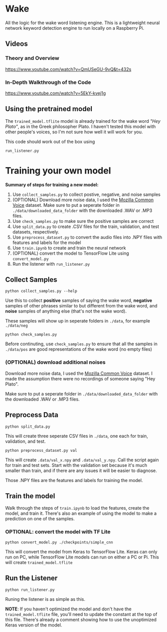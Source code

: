 # Wake

All the logic for the wake word listening engine. This is a lightweight neural network keyword detection engine to run locally on a Raspberry Pi.

## Videos

### Theory and Overview

https://www.youtube.com/watch?v=QmUSeGU-9vQ&t=432s


### In-Depth Walkthrough of the Code

https://www.youtube.com/watch?v=5EkY-kvej1g

## Using the pretrained model

The `trained_model.tflite` model is already trained for the wake word *"Hey Plato"*, as in the Greek philosopher Plato. I haven't tested this model with other people's voices, so I'm not sure how well it will work for you.

This code should work out of the box using
```
run_listener.py
```

# Training your own model

**Summary of steps for training a new model:**

1. Use `collect_samples.py` to collect postive, negative, and noise samples
2. (OPTIONAL) Download more noise data, I used the [Mozilla Common Voice](https://commonvoice.mozilla.org/en) dataset. Make sure to put a seperate folder in `./data/downloaded_data_folder` with the downloaded .WAV or .MP3 files.
3. Use `check_samples.py` to make sure the positive samples are correct
4. Use `split_data.py` to create .CSV files for the train, validation, and test datasets, respectively.
5. Use `preprocess_dataset.py` to convert the audio files into .NPY files with features and labels for the model
6. Use `train.ipynb` to create and train the neural network
7. (OPTIONAL) convert the model to TensorFlow Lite using `convert_model.py`
8. Run the listener with `run_listener.py`

## Collect Samples

```
python collect_samples.py --help
```

Use this to collect **positive** samples of saying the wake word, **negative** samples of other phrases similar to but different from the wake word, and **noise** samples of anything else (that's not the wake word).

These samples will show up in seperate folders in `./data`, for example `./data/neg`

```
python check_samples.py
```

Before continuting, use `check_samples.py` to ensure that all the samples in `./data/pos` are good representations of the wake word (no empty files)

### (OPTIONAL) download additional noises

Download more noise data, I used the [Mozilla Common Voice](https://commonvoice.mozilla.org/en) dataset. I made the assumption there were no recordings of someone saying "Hey Plato".

Make sure to put a seperate folder in `./data/downloaded_data_folder` with the downloaded .WAV or .MP3 files.

## Preprocess Data

```
python split_data.py
```

This will create three seperate CSV files in `./data`, one each for train, validation, and test.

```
python preprocess_dataset.py val
```

This will create `.data/val_x.npy` and `.data/val_y.npy`. Call the script again for train and test sets. Start with the validation set because it's much smaller than train, and if there are any issues it will be easier to diagnose. 

Those .NPY files are the features and labels for training the model. 

## Train the model

Walk through the steps of `train.ipynb` to load the features, create the model, and train it. There's also an example of using the model to make a prediction on one of the samples.

### OPTIONAL: convert the model with TF Lite

```
python convert_model.py ./checkpoints/simple_cnn
```

This will convert the model from Keras to TensorFlow Lite. Keras can only run on PC, while TensorFlow Lite models can run on either a PC or Pi. This will create `trained_model.tflite`

## Run the Listener

```
python run_listener.py
```

Runing the listener is as simple as this. 

**NOTE**: If you haven't optimized the model and don't have the `trained_model.tflite` file, you'll need to update the constant at the top of this file. There's already a comment showing how to use the unoptimized Keras version of the model. 